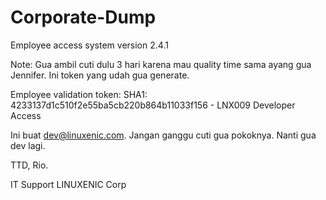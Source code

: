 # Corporate-Dump
Employee access system version 2.4.1

Note:
Gua ambil cuti dulu 3 hari karena mau quality time sama ayang gua Jennifer. Ini token yang udah gua generate.

Employee validation token:
SHA1: 4233137d1c510f2e55ba5cb220b864b11033f156 - LNX009 Developer Access

Ini buat dev@linuxenic.com. Jangan ganggu cuti gua pokoknya. Nanti gua dev lagi.

TTD, Rio.

IT Support LINUXENIC Corp
